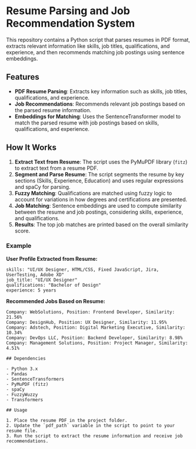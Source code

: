 # Resume Parsing and Job Recommendation System

This repository contains a Python script that parses resumes in PDF format, extracts relevant information like skills, job titles, qualifications, and experience, and then recommends matching job postings using sentence embeddings.

## Features

- **PDF Resume Parsing**: Extracts key information such as skills, job titles, qualifications, and experience.
- **Job Recommendations**: Recommends relevant job postings based on the parsed resume information.
- **Embeddings for Matching**: Uses the SentenceTransformer model to match the parsed resume with job postings based on skills, qualifications, and experience.

## How It Works

1. **Extract Text from Resume**: The script uses the PyMuPDF library (`fitz`) to extract text from a resume PDF.
2. **Segment and Parse Resume**: The script segments the resume by key sections (Skills, Experience, Education) and uses regular expressions and spaCy for parsing.
3. **Fuzzy Matching**: Qualifications are matched using fuzzy logic to account for variations in how degrees and certifications are presented.
4. **Job Matching**: Sentence embeddings are used to compute similarity between the resume and job postings, considering skills, experience, and qualifications.
5. **Results**: The top job matches are printed based on the overall similarity score.

### Example

**User Profile Extracted from Resume:**
```text
skills: "UI/UX Designer, HTML/CSS, Fixed JavaScript, Jira, UserTesting, Adobe XD"
job_title: "UI/UX Designer"
qualifications: "Bachelor of Design"
experience: 5 years
```

**Recommended Jobs Based on Resume:**
```text
Company: WebSolutions, Position: Frontend Developer, Similarity: 21.56%
Company: DesignHub, Position: UX Designer, Similarity: 11.95%
Company: Adstech, Position: Digital Marketing Executive, Similarity: 10.34%
Company: DevOps LLC, Position: Backend Developer, Similarity: 8.98%
Company: Management Solutions, Position: Project Manager, Similarity: 4.51%

## Dependencies

- Python 3.x
- Pandas
- SentenceTransformers
- PyMuPDF (fitz)
- spaCy
- FuzzyWuzzy
- Transformers

## Usage

1. Place the resume PDF in the project folder.
2. Update the `pdf_path` variable in the script to point to your resume file.
3. Run the script to extract the resume information and receive job recommendations.

